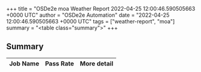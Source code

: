 +++
title = "OSDe2e moa Weather Report 2022-04-25 12:00:46.590505663 +0000 UTC"
author = "OSDe2e Automation"
date = "2022-04-25 12:00:46.590505663 +0000 UTC"
tags = ["weather-report", "moa"]
summary = "<table class=\"summary\"></table>"
+++
## Summary

| Job Name | Pass Rate | More detail |
|----------|-----------|-------------|




